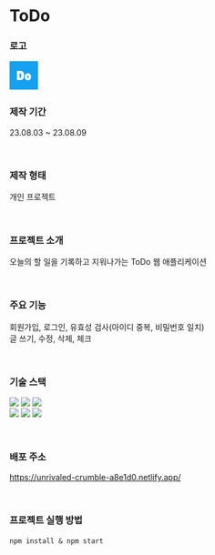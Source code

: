 # ToDo

### 로고

<img src="public/logo192.svg" style="width: 50px;" >

<br>

### 제작 기간

23.08.03 ~ 23.08.09

<br>

### 제작 형태

개인 프로젝트

<br>

### 프로젝트 소개

오늘의 할 일을 기록하고 지워나가는 ToDo 웹 애플리케이션

<br>

### 주요 기능

회원가입, 로그인, 유효성 검사(아이디 중복, 비밀번호 일치) <br>
글 쓰기, 수정, 삭제, 체크 <br>

<br>

### 기술 스택

<img src="https://img.shields.io/badge/React-61DAFB?style=for-the-badge&logo=react&logoColor=white"> <img src="https://img.shields.io/badge/Axios-5A29E4?style=for-the-badge&logo=axios&logoColor=white">
<img src="https://img.shields.io/badge/React Router-CA4245?style=for-the-badge&logo=reactrouter&logoColor=white"> <br>
<img src="https://img.shields.io/badge/git-F05032?style=for-the-badge&logo=git&logoColor=white">
<img src="https://img.shields.io/badge/Github-181717?style=for-the-badge&logo=github&logoColor=white">
<img src="https://img.shields.io/badge/netlify-00C7B7?style=for-the-badge&logo=netlify&logoColor=white">

<br>

### 배포 주소

https://unrivaled-crumble-a8e1d0.netlify.app/

<br>

### 프로젝트 실행 방법

```
npm install & npm start
```
